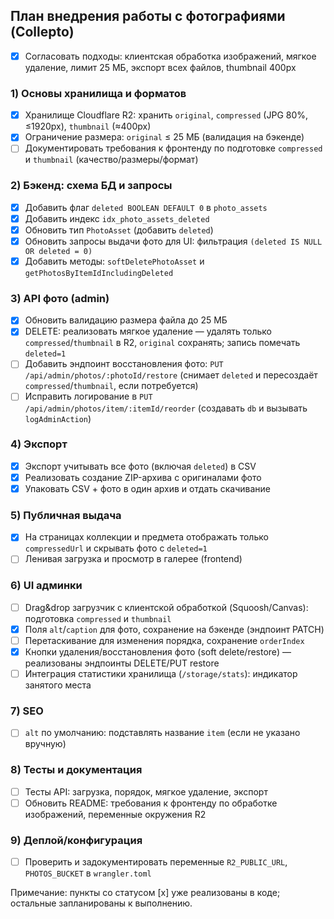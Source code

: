 ## План внедрения работы с фотографиями (Collepto)

- [x] Согласовать подходы: клиентская обработка изображений, мягкое удаление, лимит 25 МБ, экспорт всех файлов, thumbnail 400px

### 1) Основы хранилища и форматов
- [x] Хранилище Cloudflare R2: хранить `original`, `compressed` (JPG 80%, ≤1920px), `thumbnail` (≈400px)
- [x] Ограничение размера: `original` ≤ 25 МБ (валидация на бэкенде)
- [ ] Документировать требования к фронтенду по подготовке `compressed` и `thumbnail` (качество/размеры/формат)

### 2) Бэкенд: схема БД и запросы
- [x] Добавить флаг `deleted BOOLEAN DEFAULT 0` в `photo_assets`
- [x] Добавить индекс `idx_photo_assets_deleted`
- [x] Обновить тип `PhotoAsset` (добавить `deleted`)
- [x] Обновить запросы выдачи фото для UI: фильтрация `(deleted IS NULL OR deleted = 0)`
- [x] Добавить методы: `softDeletePhotoAsset` и `getPhotosByItemIdIncludingDeleted`

### 3) API фото (admin)
- [x] Обновить валидацию размера файла до 25 МБ
- [x] DELETE: реализовать мягкое удаление — удалять только `compressed`/`thumbnail` в R2, `original` сохранять; запись помечать `deleted=1`
- [ ] Добавить эндпоинт восстановления фото: `PUT /api/admin/photos/:photoId/restore` (снимает `deleted` и пересоздаёт `compressed`/`thumbnail`, если потребуется)
- [ ] Исправить логирование в `PUT /api/admin/photos/item/:itemId/reorder` (создавать `db` и вызывать `logAdminAction`) 

### 4) Экспорт
- [x] Экспорт учитывать все фото (включая `deleted`) в CSV
- [x] Реализовать создание ZIP-архива с оригиналами фото
- [x] Упаковать CSV + фото в один архив и отдать скачивание

### 5) Публичная выдача
- [x] На страницах коллекции и предмета отображать только `compressedUrl` и скрывать фото с `deleted=1`
- [ ] Ленивая загрузка и просмотр в галерее (frontend)

### 6) UI админки
- [ ] Drag&drop загрузчик с клиентской обработкой (Squoosh/Canvas): подготовка `compressed` и `thumbnail`
- [x] Поля `alt`/`caption` для фото, сохранение на бэкенде (эндпоинт PATCH)
- [ ] Перетаскивание для изменения порядка, сохранение `orderIndex`
- [x] Кнопки удаления/восстановления фото (soft delete/restore) — реализованы эндпоинты DELETE/PUT restore
- [ ] Интеграция статистики хранилища (`/storage/stats`): индикатор занятого места

### 7) SEO
- [ ] `alt` по умолчанию: подставлять название `item` (если не указано вручную)

### 8) Тесты и документация
- [ ] Тесты API: загрузка, порядок, мягкое удаление, экспорт
- [ ] Обновить README: требования к фронтенду по обработке изображений, переменные окружения R2

### 9) Деплой/конфигурация
- [ ] Проверить и задокументировать переменные `R2_PUBLIC_URL`, `PHOTOS_BUCKET` в `wrangler.toml`

Примечание: пункты со статусом [x] уже реализованы в коде; остальные запланированы к выполнению.


